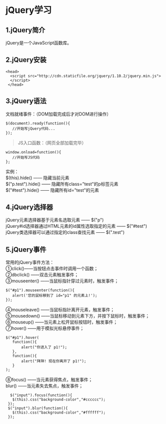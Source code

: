 # jQuery学习
## 1.jQuery简介
jQuery是一个JavaScript函数库。
## 2.jQuery安装
```
<head>
  <script src="http://cdn.staticfile.org/jquery/1.10.2/jquery.min.js">
  </script>
 </head>
 ```
 ## 3.jQuery语法
 文档就绪事件：（DOM加载完成后才对DOM进行操作）
 ```
 $(document).ready(function(){
    //开始写jQuery代码...
 });
 ```
 > JS入口函数：（网页全部加载完毕）  
 ```
 window.onload=function(){
    //开始写JS代码
 };
 ```
 实例：  
 $(this).hide() —— 隐藏当前元素  
 $("p.test").hide() —— 隐藏所有class="test"的p标签元素  
 $("#test").hide() —— 隐藏所有id="test"的元素
 ## 4.jQuery选择器
 jQuery元素选择器基于元素名选取元素 —— $("p")  
 jQuery#id选择器通过HTML元素的id属性选取指定的元素 —— $("#test")  
 jQuery类选择器可以通过指定的class查找元素 —— $(".test")  
 ## 5.jQuery事件
 常用的jQuery事件方法：  
 ①click()——当按钮点击事件时调用一个函数；  
 ②dbclick() ——双击元素触发事件；  
 ③mouseenter() ——当鼠标指针穿过元素时，触发事件；
 ```
 $("#p1").mouseenter(function(){
    alert('您的鼠标移到了 id="p1" 的元素上!');
 });
 ```
 ④mouseleave() ——当鼠标指针离开元素，触发事件；  
 ⑤mousedown() ——当鼠标移动到元素下方，并按下鼠标时，触发事件；  
 ⑥mouseup() ——当元素上松开鼠标按钮时，触发事件；  
 ⑦hover() ——用于模拟光标悬停事件；  
 ```
 $("#p1").hover(
    function(){
        alert("你进入了 p1!");
    },
    function(){
        alert("拜拜! 现在你离开了 p1!");
    }
);
```
⑧focus() ——当元素获得焦点，触发事件；  
 blur() ——当元素失去焦点，触发事件； 
 ```
   $("input").focus(function(){
    $(this).css("background-color","#cccccc");
  });
  $("input").blur(function(){
    $(this).css("background-color","#ffffff");
  });
 ```
